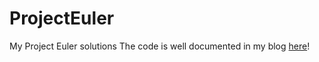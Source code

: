 ProjectEuler
============

My Project Euler solutions
The code is well documented in my blog [here](http://andrew-euler.blogspot.com/)!
